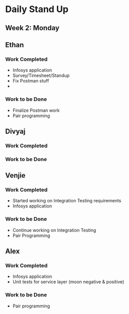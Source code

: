 # Daily Stand Up
## Week 2: Monday

## Ethan

### Work Completed

- Infosys application
- Survey/Timesheet/Standup
- Fix Postman stuff
-

### Work to be Done

- Finalize Postman work
- Pair programming

## Divyaj

### Work Completed

### Work to be Done


## Venjie

### Work Completed

- Started working on Integration Testing requirements
- Infosys application

### Work to be Done

- Continue working on Integration Testing
- Pair Programming

## Alex

### Work Completed
- Infosys application
- Unit tests for service layer (moon negative & positive)

### Work to be Done
- Pair programming 
